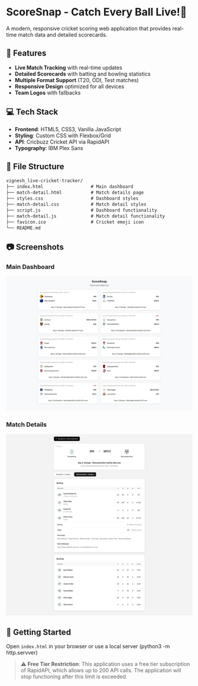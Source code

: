 # ScoreSnap - Catch Every Ball Live!🏏

A modern, responsive cricket scoring web application that provides real-time match data and detailed scorecards.

## 🧩 Features
- **Live Match Tracking** with real-time updates
- **Detailed Scorecards** with batting and bowling statistics  
- **Multiple Format Support** (T20, ODI, Test matches)
- **Responsive Design** optimized for all devices
- **Team Logos** with fallbacks

## 💻 Tech Stack
- **Frontend**: HTML5, CSS3, Vanilla JavaScript
- **Styling**: Custom CSS with Flexbox/Grid
- **API**: Cricbuzz Cricket API via RapidAPI
- **Typography**: IBM Plex Sans

## 📂 File Structure
```
vignesh_live-cricket-tracker/
├── index.html                  # Main dashboard
├── match-detail.html           # Match details page
├── styles.css                  # Dashboard styles
├── match-detail.css            # Match detail styles
├── script.js                   # Dashboard functionality
├── match-detail.js             # Match detail functionality
├── favicon.ico                 # Cricket emoji icon
└── README.md
```

## 📷 Screenshots

### Main Dashboard
![Index Screenshot](images/index.jpeg)

### Match Details
![Scoreboard Screenshot](images/scoreboard.jpeg)

## 🚀 Getting Started

Open `index.html` in your browser or use a local server (python3 -m http.servver)

> ⚠️ **Free Tier Restriction**: This application uses a free tier subscription of RapidAPI, which allows up to 200 API calls. The application will stop functioning after this limit is exceeded.